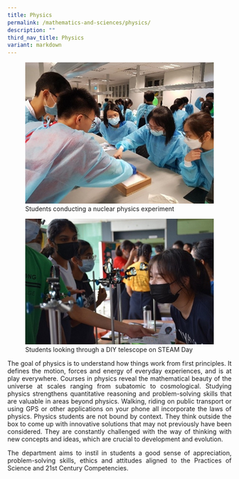 ```yaml
---
title: Physics
permalink: /mathematics-and-sciences/physics/
description: ""
third_nav_title: Physics
variant: markdown
---
```

<div align="justify">

<figure>
<img src="/images/Curriculum/Physics/phy1.jpg">
<figcaption>Students conducting a nuclear physics experiment</figcaption></figure>

<figure>
<img src="/images/Curriculum/Physics/phy2.jpg">
<figcaption>Students looking through a DIY telescope on STEAM Day</figcaption></figure>	
	
<p>The goal of physics is to understand how things work from first principles. It defines the motion, forces and energy of everyday experiences, and is at play everywhere. Courses in physics reveal the mathematical beauty of the universe at scales ranging from subatomic to cosmological. Studying physics strengthens quantitative reasoning and problem-solving skills that are valuable in areas beyond physics. Walking, riding on public transport or using GPS or other applications on your phone all incorporate the laws of physics. Physics students are not bound by context. They think outside the box to come up with innovative solutions that may not previously have been considered. They are constantly challenged with the way of thinking with new concepts and ideas, which are crucial to development and evolution.</p>

<p>The department aims to instil in students a good sense of appreciation, problem-solving skills, ethics and attitudes aligned to the Practices of Science and 21st Century Competencies.</p>
</div>